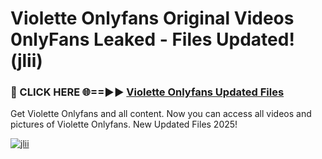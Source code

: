 # Violette Onlyfans Original Videos 0nlyFans Leaked - Files Updated! (jlii)

<h3>🔴 CLICK HERE 🌐==►► <a href="https://tinyurl.com/2wckxsce" rel="nofollow">Violette Onlyfans Updated Files</a></h3>

Get Violette Onlyfans and all content. Now you can access all videos and pictures of Violette Onlyfans. New Updated Files 2025!

[![jlii](https://i.imgur.com/AFduVYN.gif)](https://tinyurl.com/2wckxsce)
